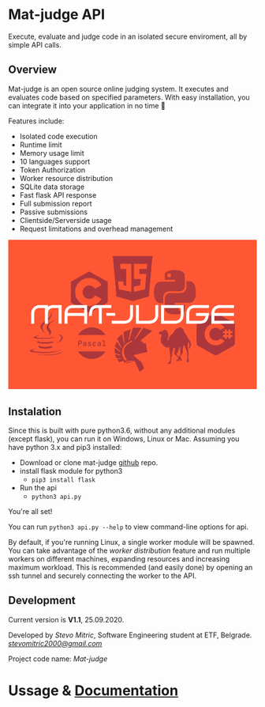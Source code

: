 # Mat-judge API
Execute, evaluate and judge code in an isolated secure enviroment, all by simple API calls.

## Overview
Mat-judge is an open source online judging system. It executes and evaluates code based on specified parameters. With easy installation, you can integrate it into your application in no time :rocket:

Features include:
* Isolated code execution
* Runtime limit
* Memory usage limit
* 10 languages support
* Token Authorization
* Worker resource distribution
* SQLite data storage
* Fast flask API response
* Full submission report
* Passive submissions
* Clientside/Serverside usage
* Request limitations and overhead management

![alt text](https://github.com/stevomitric/mat-judge/blob/master/docs/mat-judge.png?raw=true)

## Instalation

Since this is built with pure python3.6, without any additional modules (except flask), you can run it on Windows, Linux or Mac. Assuming you have python 3.x and pip3 installed:

* Download or clone mat-judge [github](https://github.com/stevomitric/mat-judge) repo.
* install flask module for python3
    * `pip3 install flask`
* Run the api
    * `python3 api.py`

You're all set!

You can run `python3 api.py --help` to view command-line options for api.

By default, if you're running Linux, a single worker module will be spawned. You can take advantage of the *worker distribution* feature and run multiple workers on different machines, expanding resources and increasing maximum workload. This is recommended (and easily done) by opening an ssh tunnel and securely connecting the worker to the API.

## Development

Current version is **V1.1**, 25.09.2020.

Developed by *Stevo Mitric*, Software Engineering student at ETF, Belgrade. *stevomitric2000@gmail.com*

Project code name: *Mat-judge*

# Ussage & [Documentation](https://htmlpreview.github.io/?https://github.com/stevomitric/mat-judge/blob/master/docs/mat-judge.html "Docs")
